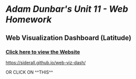# *Adam Dunbar's Unit 11 - Web Homework*

## Web Visualization Dashboard (Latitude)

### [Click here to view the Website](https://siderall.github.io/web-viz-dash/)

https://siderall.github.io/web-viz-dash/

OR CLICK ON ^^THIS^^
